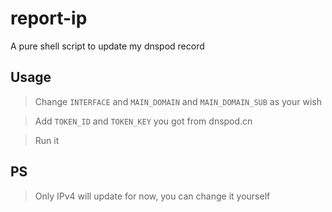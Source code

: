 # report-ip
A pure shell script to update my dnspod record

## Usage

> Change `INTERFACE` and `MAIN_DOMAIN` and `MAIN_DOMAIN_SUB` as your wish

> Add `TOKEN_ID` and `TOKEN_KEY` you got from dnspod.cn

> Run it

## PS

> Only IPv4 will update for now, you can change it yourself
